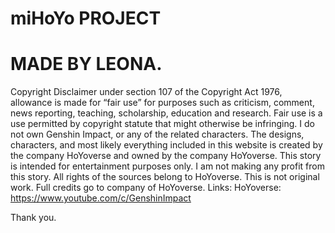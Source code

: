 # miHoYo PROJECT
# MADE BY LEONA.
Copyright Disclaimer under section 107 of the Copyright Act 1976, allowance is made for “fair use” for purposes such as criticism, comment, news reporting, teaching, scholarship, education and research. Fair use is a use permitted by copyright statute that might otherwise be infringing.
I do not own Genshin Impact, or any of the related characters. The designs, characters, and most likely everything included in this website is created by the company HoYoverse and owned by the company HoYoverse. This story is intended for entertainment purposes only. I am not making any profit from this story. All rights of the sources belong to HoYoverse.
This is not original work.
Full credits go to company of HoYoverse.
Links:
HoYoverse: https://www.youtube.com/c/GenshinImpact

Thank you.
